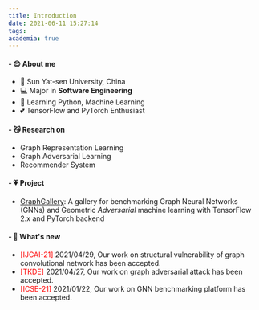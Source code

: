 ```yaml
---
title: Introduction
date: 2021-06-11 15:27:14
tags:
academia: true
---
```


<!-- <img align="right" height="300px" width="520px" alt="GraphGallery" src="/img/GraphGallery.svg" /> -->

#### - 😎 About me
- 🏫 Sun Yat-sen University, China
- 💻 Major in **Software Engineering**
- 🥀 Learning Python, Machine Learning
- 💕 TensorFlow and PyTorch Enthusiast

#### - 😼 Research on

+ Graph Representation Learning
+ Graph Adversarial Learning
+ Recommender System

#### - 💗 Project
+ [GraphGallery](https://github.com/EdisonLeeeee/GraphGallery): A gallery for benchmarking Graph Neural Networks (GNNs) and Geometric *Adversarial* machine learning with TensorFlow 2.x and PyTorch backend

#### - 💨 What's new

* <font color=red>[IJCAI-21]</font> 2021/04/29, Our work on structural vulnerability of graph convolutional network has been accepted.
* <font color=red>[TKDE]</font> 2021/04/27, Our work on graph adversarial attack has been accepted.
* <font color=red>[ICSE-21]</font> 2021/01/22, Our work on GNN benchmarking platform has been accepted.



